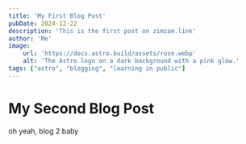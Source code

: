```yaml
---
title: 'My First Blog Post'
pubDate: 2024-12-22
description: 'This is the first post on zimzam.link'
author: 'Me'
image:
    url: 'https://docs.astro.build/assets/rose.webp'
    alt: 'The Astro logo on a dark background with a pink glow.'
tags: ["astro", "blogging", "learning in public"]
---
```

# My Second Blog Post

oh yeah, blog 2 baby